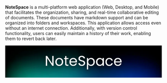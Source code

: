 **NoteSpace** is a multi-platform web application (Web, Desktop, and Mobile) that facilitates the organization, sharing, and real-time collaborative editing of documents.
These documents have markdown support and can be organized into folders and workspaces.
This application allows access even without an internet connection.
Additionally, with version control functionality, users can easily maintain a history of their work, enabling them to revert back later.

![](./banner-notespace.png)